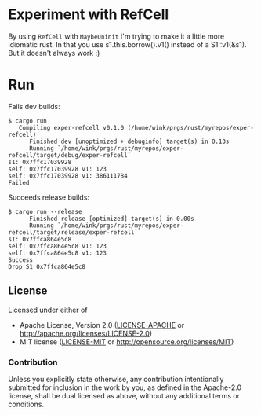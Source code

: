 # Experiment with RefCell

By using `RefCell` with `MaybeUninit` I'm trying to make it a
little more idiomatic rust. In that you use s1.this.borrow().v1()
instead of a S1::v1(&s1). But it doesn't always work :)

# Run

Fails dev builds:
```
$ cargo run
   Compiling exper-refcell v0.1.0 (/home/wink/prgs/rust/myrepos/exper-refcell)
      Finished dev [unoptimized + debuginfo] target(s) in 0.13s
      Running `/home/wink/prgs/rust/myrepos/exper-refcell/target/debug/exper-refcell`
s1: 0x7ffc17039928
self: 0x7ffc17039928 v1: 123
self: 0x7ffc17039928 v1: 386111784
Failed
```

Succeeds release builds:
```
$ cargo run --release
      Finished release [optimized] target(s) in 0.00s
      Running `/home/wink/prgs/rust/myrepos/exper-refcell/target/release/exper-refcell`
s1: 0x7ffca864e5c8
self: 0x7ffca864e5c8 v1: 123
self: 0x7ffca864e5c8 v1: 123
Success
Drop S1 0x7ffca864e5c8
```

## License

Licensed under either of

- Apache License, Version 2.0 ([LICENSE-APACHE](LICENSE-APACHE) or http://apache.org/licenses/LICENSE-2.0)
- MIT license ([LICENSE-MIT](LICENSE-MIT) or http://opensource.org/licenses/MIT)

### Contribution

Unless you explicitly state otherwise, any contribution intentionally submitted
for inclusion in the work by you, as defined in the Apache-2.0 license, shall
be dual licensed as above, without any additional terms or conditions.
